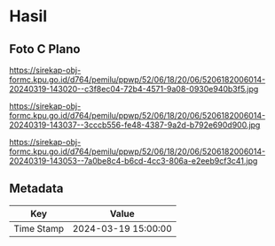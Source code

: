 # Hasil

## Foto C Plano

https://sirekap-obj-formc.kpu.go.id/d764/pemilu/ppwp/52/06/18/20/06/5206182006014-20240319-143020--c3f8ec04-72b4-4571-9a08-0930e940b3f5.jpg

https://sirekap-obj-formc.kpu.go.id/d764/pemilu/ppwp/52/06/18/20/06/5206182006014-20240319-143037--3cccb556-fe48-4387-9a2d-b792e690d900.jpg

https://sirekap-obj-formc.kpu.go.id/d764/pemilu/ppwp/52/06/18/20/06/5206182006014-20240319-143053--7a0be8c4-b6cd-4cc3-806a-e2eeb9cf3c41.jpg


## Metadata

| Key        | Value               |
| ---------- | ------------------- |
| Time Stamp | 2024-03-19 15:00:00 |



